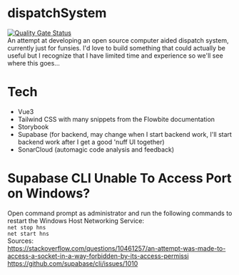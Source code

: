 # dispatchSystem
[![Quality Gate Status](https://sonarcloud.io/api/project_badges/measure?project=memtech3_dispatchSystem&metric=alert_status)](https://sonarcloud.io/summary/new_code?id=memtech3_dispatchSystem) <br>
An attempt at developing an open source computer aided dispatch system, currently just for funsies. I'd love to build something that could actually be useful but I recognize that I have limited time and experience so we'll see where this goes...

# Tech
- Vue3
- Tailwind CSS with many snippets from the Flowbite documentation
- Storybook
- Supabase (for backend, may change when I start backend work, I'll start backend work after I get a good 'nuff UI together)
- SonarCloud (automagic code analysis and feedback)

# Supabase CLI Unable To Access Port on Windows?
Open command prompt as administrator and run the following commands to restart the Windows Host Networking Service: <br>
`net stop hns` <br>
`net start hns` <br>
Sources: <br>
https://stackoverflow.com/questions/10461257/an-attempt-was-made-to-access-a-socket-in-a-way-forbidden-by-its-access-permissi <br>
https://github.com/supabase/cli/issues/1010
